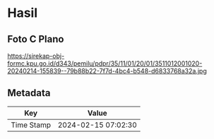 # Hasil

## Foto C Plano

https://sirekap-obj-formc.kpu.go.id/d343/pemilu/pdpr/35/11/01/20/01/3511012001020-20240214-155839--79b88b22-7f7d-4bc4-b548-d6833768a32a.jpg


## Metadata

| Key        | Value               |
| ---------- | ------------------- |
| Time Stamp | 2024-02-15 07:02:30 |




